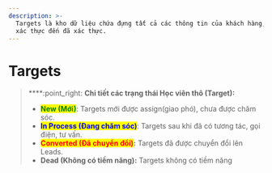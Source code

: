 ```yaml
---
description: >-
  Targets là kho dữ liệu chứa đựng tất cả các thông tin của khách hàng, từ chưa
  xác thực đến đã xác thực.
---
```


# Targets

> ****:point\_right: **Chi tiết các trạng thái Học viên thô (Target):**
>
> * <mark style="color:green;">**New (Mới)**</mark>: Targets mới được assign(giao phó), chưa được chăm sóc.&#x20;
> * <mark style="color:blue;">**In Process (Đang chăm sóc)**</mark>: Targets sau khi đã có tương tác, gọi điện, tư vấn.
> * <mark style="color:red;">**Converted (Đã chuyển đổi)**</mark>**:** Targets đã được chuyển đổi lên Leads.
> * **Dead (Không có tiềm năng):** Targets không có tiềm năng

